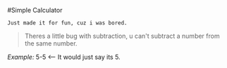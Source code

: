 #Simple Calculator
```
Just made it for fun, cuz i was bored.
```
> Theres a little bug with subtraction, u can't subtract a number from the same number.

*Example:* 5-5 <-- It would just say its 5.
